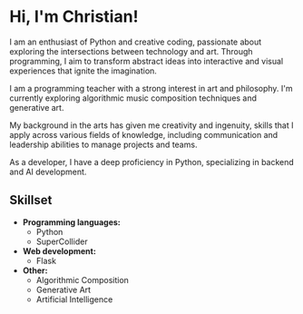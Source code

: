 # Hi, I'm Christian!

I am an enthusiast of Python and creative coding, passionate about exploring the intersections between technology and art. Through programming, I aim to transform abstract ideas into interactive and visual experiences that ignite the imagination. 

I am a programming teacher with a strong interest in art and philosophy. I'm currently exploring algorithmic music composition techniques and generative art.

My background in the arts has given me creativity and ingenuity, skills that I apply across various fields of knowledge, including communication and leadership abilities to manage projects and teams.

As a developer, I have a deep proficiency in Python, specializing in backend and AI development.


## Skillset

- **Programming languages:**
  - Python 
  - SuperCollider
- **Web development:**
  - Flask
- **Other:**
  - Algorithmic Composition
  - Generative Art
  - Artificial Intelligence
